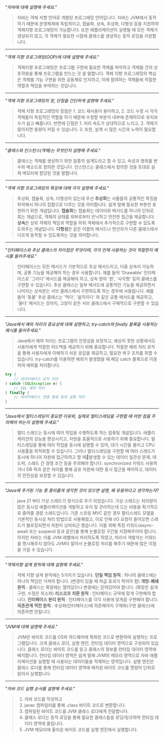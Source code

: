 *"자바에 대해 설명해 주세요."*

> 자바는 객체 지향 언어로 개발된 프로그래밍 언어입니다.
> 자바는 JVM에서 동작하기 때문에 운영체제에 독립적이고, 캡슐화, 상속, 추상화, 다형성 등을 지원하여 객체지향 프로그래밍이 가능합니다. 또한 애플리케이션이 실행될 때 모든 객체가 생성되지 않고, 각 객체가 필요한 시점에 클래스를 생성하는 동적 로딩을 지원합니다.

---
*"객체 지향 프로그래밍(OOP)에 대해 설명해 주세요."*

> 객체지향 프로그래밍은 프로그램 구현에 필요한 객체를 파악하고 객체들 간의 상호작용을 통해 프로그램을 만드는 것 을 말합니다.
> 객체 지향 프로그래밍의 핵심은 객체를 기능 구현을 위한 공동체로 인지하고, 이에 참여하는 객체들에 적절한 역할과 책임을 부여하는 것입니다.

---
*"객체 지향 프로그래밍의 장, 단점을 간단하게 설명해 주세요."*

> 객체 지향 프로그래밍의 장점은 1. 코드 재사용이 용이하고, 2. 코드 수정 시 각각 객체들이 독립적인 역할을 하기 때문에 수정할 부분이 내부에 존재하므로 유지보수가 쉽고 빠릅니다. 
> 반면에 단점은 1. 처리 속도가 상대적으로 느리고, 2. 객체가 많아지면 용량이 커질 수 있습니다. 3. 또한, 설계 시 많은 시간과 노력이 필요합니다.

---
*"클래스와 인스턴스(객체)는 무엇인지 설명해 주세요."*

> 클래스는 객체를 생성하기 위한 일종의 설계도라고 할 수 있고, 속성과 행위를 변수와 메소드로 정의한 것입니다.
> 인스턴스는 클래스에서 정의한 것을 토대로 실제 메모리에 할당된 것을 말합니다.

---
*"객체 지향 프로그래밍의 특징에 대해 각각 설명해 주세요."*

> 추상화, 캡슐화, 상속, 다형성이 있는데 우선 
> **추상화**는 사물들의 공통적인 특징을 파악해서 하나의 집합으로 다루는 것을 의미합니다. 쉽게 말해 필요한 부분만 표현하기 위한 개념입니다. 
> **캡슐화**는 캡슐화는 데이터와 메서드를 하나의 단위로 묶는 개념으로, 객체의 상태를 외부로부터 은닉하고 안전한 접근을 제공합니다. 
> **상속**은 상위 객체의 책임과 역할을 하위 객체에서 추가적으로 구현할 수 있도록 도와주는 개념입니다. 
> **다형성**은 같은 이름의 메서드나 연산자가 다른 클래스에서 다르게 동작할 수 있도록하는 것을 의미합니다.

---
*"인터페이스와 추상 클래스의 차이점은 무엇이며, 각각 언제 사용하는 것이 적절한지 예시를 들어주세요."*

> 인터페이스는 모든 메서드가 기본적으로 추상 메서드이고, 다중 상속이 가능하며, 공통 기능을 제공해야 하는 경우 사용합니다. 예를 들어 'Drawable' 인터페이스로 '그리다' 메서드를 제공해야 하고, 상속 받아 '원', '사각형' 등의 클래스를 구현할 수 있습니다.
> 추상 클래스는 일부 메서드에 공통적인 기능을 제공하면서 나머지는 상속받는 서브 클래스에서 구현하도록 하는 경우에 사용됩니다. 예를 들어 '동물' 추상 클래스는 '먹다', '움직이다' 와 같은 공통 메서드를 제공하고, '울다' 메서드는 강아지, 고양이 같은 서브 클래스에서 구체적으로 구현할 수 있습니다.

---
*"Java에서 예외 처리의 중요성에 대해 설명하고, try-catch와 finally 블록을 사용하는 예시를 들어주세요."*

> Java에서 예외 처리는 프로그램의 안정성을 보장하고, 예상치 못한 상황에서도 사용자에게 적절한 피드백을 제공하기 위해 중요합니다. 적절한 예외 처리 로직을 통해 사용자에게 이해하기 쉬운 응답을 제공하고, 필요한 복구 조치를 취할 수 있습니다.
> try-catch를 이용하면 예외가 발생했을 때 해당 catch 블록으로 이동하여 예외를 처리합니다.

```java
try {
    // 데이터베이스 로직 처리
} catch (SQLException e) {
    // SQL 예외 처리
} finally {
    // 데이터베이스 연결 종료 등의 공통 처리
}
```

---
*"Java에서 멀티스레딩이 중요한 이유와, 실제로 멀티스레딩을 구현할 때 어떤 점을 주의해야 하는지 설명해 주세요."*

> 멀티 스레드는 동시에 여러 작업을 수행하도록 하는 컴퓨팅 개념입니다. 애플리케이션의 성능을 향상시키고, 자원을 효율적으로 사용하기 위해 중요합니다. 멀티스레딩을 통해 여러 작업을 동시에 실행할 수 있어, 대기 시간을 줄이고 CPU 사용률을 최적화할 수 있습니다. 
> 그러나 멀티스레딩을 구현할 때 여러 스레드가 동시에 하나의 자원에 접근하려고 할 때발생할 수 있는 데이터 일관성 문제, 데드락, 스레드 간 경쟁 조건 등을 주의해야 합니다.
> synchronized 키워드 사용하거나 DB 락과 같은 처리를 통해 공유 자원에 대한 동시 접근을 제어하고, 데이터의 안전성을 보장할 수 있습니다.

---
*"Java에 추가된 기능 중 흥미롭게 생각한 것이 있으면 설명, 왜 유용하다고 생각하는지?*

> java 21 부터 가상 스레드가 정식으로 추가 되었습니다. 가상 스레드는 처리량이 많은 동시성 애플리케이션을 개발하고 유지 및 관리하는데 드는 비용을 획기적으로 줄여줄 경량 스레드입니다.
> 기존 스프링 MVC 같은 경우 멀티스레드 모델을 기본적인 동시성 처리 방법으로 사용해왔고, 이로 인해 I/O 요청이 들어오면 스레드가 블로킹되면서 자원이 낭비되곤 했습니다. 이를 위해 특정 키워드(async-await 또는 suspend 등과 같은)를 통해 논블로킹 구간을 지정해주어야 합니다.
> 하지만 자바는 이를 JVM 레벨에서 처리하도록 하였고, 따라서 개발자는 키워드를 명시해주지 않아도 JVM이 알아서 논블로킹 처리를 해주기 때문에 많은 이점을 가질 수 있습니다.

---
*"객체지향 설계 원칙에 대해 설명해 주세요."*

> 객체 지향 설계 원칙에는 5가지가 있습니다.
> **단일 책임 원칙** : 하나의 클래스에는 하나의 책임만 가져야 합니다. (변경이 있을 때 파급 효과가 적어야 함)
> **개방-폐쇄 원칙** : 클래스는 확장에는 열려있으나 변경에는 닫혀있어야 합니다. (확장은 쉽게 구현, 수정은 최소화)
> **리스코프 치환 원칙** : 인터페이스 규약에 맞게 구현해야 합니다.
> **인터페이스 분리 원칙** : 인터페이스를 각각 사용에 맞게끔 구현해야 합니다. 
> **의존관계 역전 원칙** : 추상화(인터페이스)에 의존해야지 구체화(구현 클래스)에 의존하면 안됩니다.

---
*"JVM에 대해 설명해 주세요."*

> JVM은 바이트 코드를 OS와 하드웨어에 특화된 코드로 변환하여 실행하는 프로그램입니다. 
> 크게 클래스 로더, 실행 엔진, 런타임 데이터 영역으로 구성되어 있습니다.
> 클래스 로더는 바이트 코드를 읽고 클래스의 정보를 런타임 데이터 영역에 배치합니다.
> 런타임 데이터 영역은 쉽게 말해 JVM의 메모리 영역으로 자바 애플리케이션을 실행할 때 사용되는 데이터들을 적재하는 영역입니다.
> 실행 엔진은 클래스 로더를 통해 런타임 데이터 영역에 배치된 바이트 코드를 명령어 단위로 읽어서 실행합니다.

---
*"자바 코드 실행 순서를 설명해 주세요."*

> 1. 자바 코드를 작성하고
> 2. javac 컴파일러를 통해 .class 바이트 코드로 변환합니다.
> 3. 컴파일된 바이트 코드를 JVM 클래스 로더에게 전달합니다.
> 4. 클래스 로더는 동적 로딩을 통해 필요한 클래스들을 로딩/링크하여 런타임 데이터 영역에 올립니다.
> 5. JVM 메모리에 올라온 바이트 코드를 실행 엔진에서 실행합니다.

